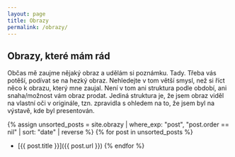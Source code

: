 ```yaml
---
layout: page
title: Obrazy
permalink: /obrazy/
---
```


<h2>Obrazy, které mám rád</h2>

Občas mě zaujme nějaký obraz a udělám si poznámku. Tady. Třeba vás potěší, podívat se na hezký obraz. Nehledejte v tom větší smysl, než si říct něco k obrazu, který mne zaujal. Není v tom ani struktura podle období, ani snaha/možnost vám obraz prodat. Jediná struktura je, že jsem obraz viděl na vlastní oči v originále, tzn. zpravidla s ohledem na to, že jsem byl na výstavě, kde byl presentován. 

{% assign unsorted_posts = site.obrazy | where_exp: "post", "post.order == nil" | sort: "date" | reverse %}
{% for post in unsorted_posts %}
- [{{ post.title }}]({{ post.url }})
{% endfor %}